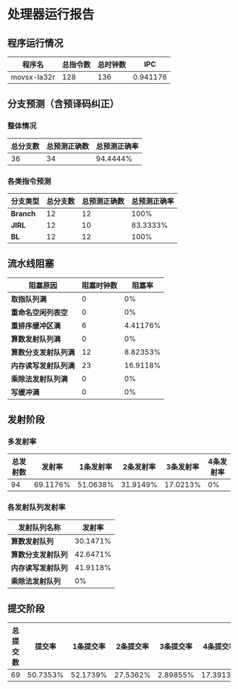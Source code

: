 # 处理器运行报告
## 程序运行情况
|程序名|总指令数|总时钟数|IPC|
|---|---|---|---|
|movsx-la32r|128|136|0.941176|

## 分支预测（含预译码纠正）
### 整体情况
|总分支数|总预测正确数|总预测正确率|
|---|---|---|
|36|34|94.4444%|

### 各类指令预测
|分支类型|总分支数|总预测正确数|总预测正确率|
|---|---|---|---|
|**Branch**| 12 | 12 | 100%|
|**JIRL**| 12 | 10 | 83.3333%|
|**BL**| 12 | 12 | 100%|

## 流水线阻塞
|阻塞原因|阻塞时钟数|阻塞率|
|---|---|---|
|**取指队列满**| 0 | 0%|
|**重命名空闲列表空**|0 | 0%|
|**重排序缓冲区满**|6 | 4.41176%|
|**算数发射队列满**|0 | 0%|
|**算数分支发射队列满**|12 | 8.82353%|
|**内存读写发射队列满**|23 | 16.9118%|
|**乘除法发射队列满**|0 | 0%|
|**写缓冲满**|0 | 0%|

## 发射阶段
### 多发射率
|总发射数|发射率|1条发射率|2条发射率|3条发射率|4条发射率|
|---|---|---|---|---|---|
|94|69.1176%|51.0638%|31.9149%|17.0213%|0%|

### 各发射队列发射率
|发射队列名称|发射率|
|---|---|
|**算数发射队列**|30.1471%|
|**算数分支发射队列**|42.6471%|
|**内存读写发射队列**|41.9118%|
|**乘除法发射队列**|0%|

## 提交阶段
|总提交数|提交率|1条提交率|2条提交率|3条提交率|4条提交率|
|---|---|---|---|---|---|
|69|50.7353%|52.1739%|27.5362%|2.89855%|17.3913%|
